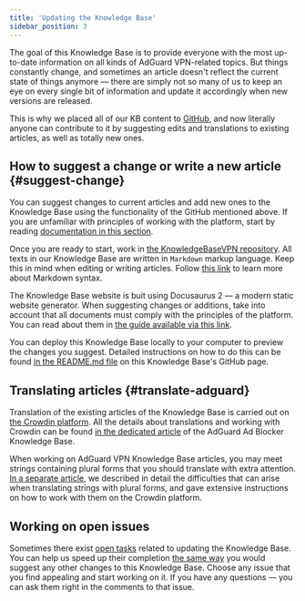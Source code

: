 ```yaml
---
title: 'Updating the Knowledge Base'
sidebar_position: 3
---
```


The goal of this Knowledge Base is to provide everyone with the most up-to-date information on all kinds of AdGuard VPN-related topics. But things constantly change, and sometimes an article doesn't reflect the current state of things anymore — there are simply not so many of us to keep an eye on every single bit of information and update it accordingly when new versions are released. 

This is why we placed all of our KB content to [GitHub](https://github.com/AdguardTeam/KnowledgeBaseVPN), and now literally anyone can contribute to it by suggesting edits and translations to existing articles, as well as totally new ones. 

## How to suggest a change or write a new article {#suggest-change}

You can suggest changes to current articles and add new ones to the Knowledge Base using the functionality of the GitHub mentioned above.
If you are unfamiliar with principles of working with the platform, start by reading [documentation in this section](https://docs.github.com/en).

Once you are ready to start, work in [the KnowledgeBaseVPN repository](https://github.com/AdguardTeam/KnowledgeBaseVPN). All texts in our Knowledge Base are written in `Markdown` markup language. Keep this in mind when editing or writing articles. Follow [this link](https://docs.github.com/en/get-started/writing-on-github/getting-started-with-writing-and-formatting-on-github/basic-writing-and-formatting-syntax) to learn more about Markdown syntax.

The Knowledge Base website is buit using Docusaurus 2 — a modern static website generator. When suggesting changes or additions, take into account that all documents must comply with the principles of the platform. You can read about them in [the guide available via this link](https://docusaurus.io/docs/category/guides).

You can deploy this Knowledge Base locally to your computer to preview the changes you suggest. Detailed instructions on how to do this can be found [in the README.md file](https://github.com/AdguardTeam/KnowledgeBaseVPN/blob/main/README.md) on this Knowledge Base's GitHub page.

## Translating articles {#translate-adguard}

Translation of the existing articles of the Knowledge Base is carried out on [the Crowdin platform](https://crowdin.com/project/adguard-knowledge-bases). All the details about translations and working with Crowdin can be found [in the dedicated article](https://kb.adguard.com/en/general/adguard-translations) of the AdGuard Ad Blocker Knowledge Base.

When working on AdGuard VPN Knowledge Base articles, you may meet strings containing plural forms that you should translate with extra attention. [In a separate article](https://kb.adguard.com/en/miscellaneous/plurals), we described in detail the difficulties that can arise when translating strings with plural forms, and gave extensive instructions on how to work with them on the Crowdin platform. 

## Working on open issues

Sometimes there exist [open tasks](https://github.com/AdguardTeam/KnowledgeBaseVPN/issues/) related to updating the Knowledge Base. You can help us speed up their completion [the same way](#suggest-change) you would suggest any other changes to this Knowledge Base. Choose any issue that you find appealing and start working on it. If you have any questions — you can ask them right in the comments to that issue.   
